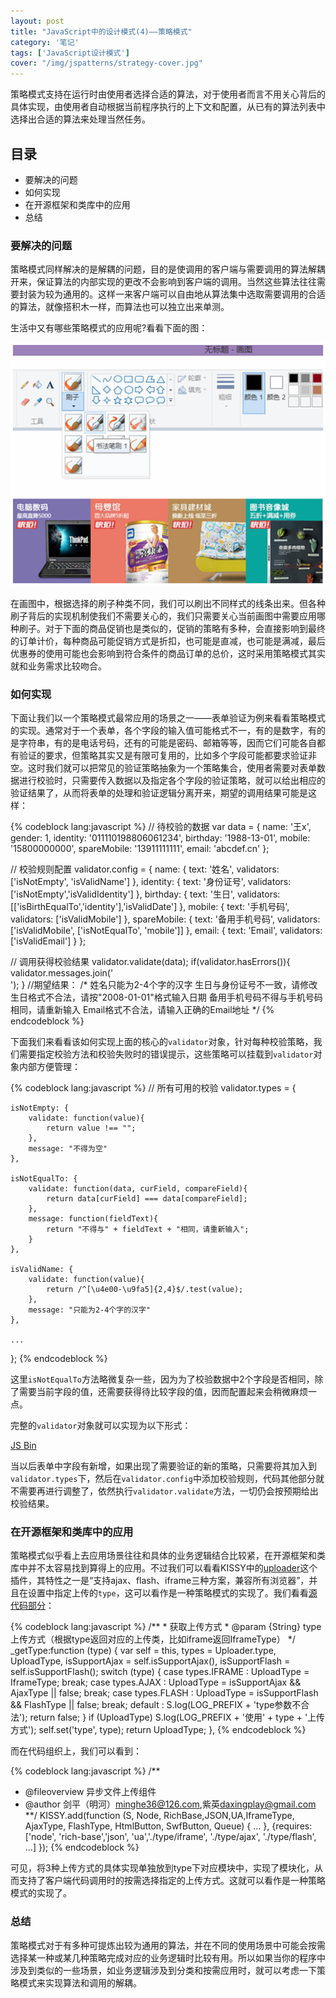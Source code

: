 ```yaml
---
layout: post
title: "JavaScript中的设计模式(4)——策略模式"
category: '笔记' 
tags: ['JavaScript设计模式']
cover: "/img/jspatterns/strategy-cover.jpg"
---
```



策略模式支持在运行时由使用者选择合适的算法，对于使用者而言不用关心背后的具体实现，由使用者自动根据当前程序执行的上下文和配置，从已有的算法列表中选择出合适的算法来处理当然任务。

<!--more-->

## 目录
+ 要解决的问题
+ 如何实现
+ 在开源框架和类库中的应用
+ 总结

### 要解决的问题

策略模式同样解决的是解耦的问题，目的是使调用的客户端与需要调用的算法解耦开来，保证算法的内部实现的更改不会影响到客户端的调用。当然这些算法往往需要封装为较为通用的。这样一来客户端可以自由地从算法集中选取需要调用的合适的算法，就像搭积木一样，而算法也可以独立出来单测。

生活中又有哪些策略模式的应用呢?看看下面的图：

![生活中的策略模式](/img/jspatterns/strategy-examples.png)

在画图中，根据选择的刷子种类不同，我们可以刷出不同样式的线条出来。但各种刷子背后的实现机制使我们不需要关心的，我们只需要关心当前画图中需要应用哪种刷子。对于下面的商品促销也是类似的，促销的策略有多种，会直接影响到最终的订单计价，每种商品可能促销方式是折扣，也可能是直减，也可能是满减，最后优惠券的使用可能也会影响到符合条件的商品订单的总价，这时采用策略模式其实就和业务需求比较吻合。

### 如何实现

下面让我们以一个策略模式最常应用的场景之一——表单验证为例来看看策略模式的实现。通常对于一个表单，各个字段的输入值可能格式不一，有的是数字，有的是字符串，有的是电话号码，还有的可能是密码、邮箱等等，因而它们可能各自都有验证的要求，但策略其实又是有限可复用的，比如多个字段可能都要求验证非空。这时我们就可以把常见的验证策略抽象为一个策略集合，使用者需要对表单数据进行校验时，只需要传入数据以及指定各个字段的验证策略，就可以给出相应的验证结果了，从而将表单的处理和验证逻辑分离开来，期望的调用结果可能是这样：

{% codeblock lang:javascript %}
// 待校验的数据
var data = {
    name: '王x',
    gender: 1,
    identity: '011110198806061234',
    birthday: '1988-13-01',
    mobile: '15800000000',
    spareMobile: '13911111111',
    email: 'abcdef.cn'
};

// 校验规则配置
validator.config = {
    name: {
        text: '姓名',
        validators: ['isNotEmpty', 'isValidName']
    },
    identity: {
        text: '身份证号',
        validators: ['isNotEmpty','isValidIdentity']
    },
    birthday: {
        text: '生日',
        validators: [['isBirthEqualTo','identity'],'isValidDate']
    },
    mobile: {
        text: '手机号码',
        validators: ['isValidMobile']
    },
    spareMobile: {
        text: '备用手机号码',
        validators: ['isValidMobile', ['isNotEqualTo', 'mobile']]
    },
    email: {
        text: 'Email',
        validators: ['isValidEmail']
    }
};

// 调用获得校验结果
validator.validate(data);
if(validator.hasErrors()){
    validator.messages.join('<br/>');
}
//期望结果：
/*
姓名只能为2-4个字的汉字
生日与身份证号不一致，请修改
生日格式不合法，请按"2008-01-01"格式输入日期
备用手机号码不得与手机号码相同，请重新输入
Email格式不合法，请输入正确的Email地址
*/
{% endcodeblock %}

下面我们来看看该如何实现上面的核心的`validator`对象，针对每种校验策略，我们需要指定校验方法和校验失败时的错误提示，这些策略可以挂载到`validator`对象内部方便管理：

{% codeblock lang:javascript %}
// 所有可用的校验
validator.types = {

    isNotEmpty: {
        validate: function(value){
            return value !== "";
        },
        message: "不得为空"
    },

    isNotEqualTo: {
        validate: function(data, curField, compareField){
            return data[curField] === data[compareField];
        },
        message: function(fieldText){
            return "不得与" + fieldText + "相同，请重新输入";
        }
    },

    isValidName: {
        validate: function(value){
            return /^[\u4e00-\u9fa5]{2,4}$/.test(value);
        },
        message: "只能为2-4个字的汉字"
    },

    ...

};
{% endcodeblock %}

这里`isNotEqualTo`方法略微复杂一些，因为为了校验数据中2个字段是否相同，除了需要当前字段的值，还需要获得待比较字段的值，因而配置起来会稍微麻烦一点。

完整的`validator`对象就可以实现为以下形式：

<a class="jsbin-embed" href="http://jsbin.com/uzEtEDu/2/embed?js,console">JS Bin</a><script src="http://static.jsbin.com/js/embed.js"></script>

当以后表单中字段有新增，如果出现了需要验证的新的策略，只需要将其加入到`validator.types`下，然后在`validator.config`中添加校验规则，代码其他部分就不需要再进行调整了，依然执行`validator.validate`方法，一切仍会按预期给出校验结果。

### 在开源框架和类库中的应用

策略模式似乎看上去应用场景往往和具体的业务逻辑结合比较紧，在开源框架和类库中并不太容易找到算得上的应用。不过我们可以看看KISSY中的[uploader](http://gallery.kissyui.com/uploader/1.5/guide/index.html)这个插件，其特性之一是“支持ajax、flash、iframe三种方案，兼容所有浏览器”，并且在设置中指定上传的`type`，这可以看作是一种策略模式的实现了。我们看看[源代码部分](https://github.com/kissygalleryteam/uploader/blob/master/1.5/index.js)：

{% codeblock lang:javascript %}
    /**
     * 获取上传方式
     * @param {String} type 上传方式（根据type返回对应的上传类，比如iframe返回IframeType）
     */
    _getType:function (type) {
        var self = this, types = Uploader.type, UploadType,
            isSupportAjax = self.isSupportAjax(),
            isSupportFlash = self.isSupportFlash();
        switch (type) {
            case types.IFRAME :
                UploadType = IframeType;
                break;
            case types.AJAX :
                UploadType = isSupportAjax && AjaxType || false;
                break;
            case types.FLASH :
                UploadType = isSupportFlash && FlashType || false;
                break;
            default :
                S.log(LOG_PREFIX + 'type参数不合法');
                return false;
        }
        if (UploadType) S.log(LOG_PREFIX + '使用' + type + '上传方式');
        self.set('type', type);
        return UploadType;
    },
{% endcodeblock %}

而在代码组织上，我们可以看到：

{% codeblock lang:javascript %}
/**
 * @fileoverview 异步文件上传组件
 * @author 剑平（明河）<minghe36@126.com>,紫英<daxingplay@gmail.com>
 **/
KISSY.add(function (S, Node, RichBase,JSON,UA,IframeType, AjaxType, FlashType, HtmlButton, SwfButton, Queue) {
    ...
}, {requires:['node', 'rich-base','json', 'ua','./type/iframe', './type/ajax', './type/flash', ...]
});
{% endcodeblock %}

可见，将3种上传方式的具体实现单独放到type下对应模块中，实现了模块化，从而支持了客户端代码调用时的按需选择指定的上传方式。这就可以看作是一种策略模式的实现了。

### 总结

策略模式对于有多种可提炼出较为通用的算法，并在不同的使用场景中可能会按需选择某一种或某几种策略完成对应的业务逻辑时比较有用。所以如果当你的程序中涉及到类似的一些场景，如业务逻辑涉及到分类和按需应用时，就可以考虑一下策略模式来实现算法和调用的解耦。